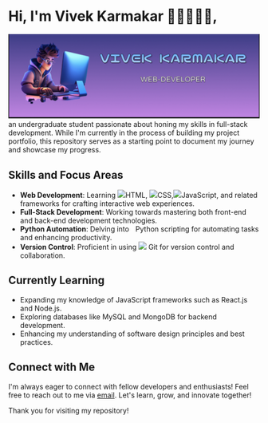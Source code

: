 # Hi, I'm Vivek Karmakar 👋🏻👨🏻‍💻,

<img src="https://github.com/VIVEK-KARMAKAR/VIVEK-KARMAKAR/blob/main/banner.png" alt="banner that says vivek-karmakar+web-developer">
an undergraduate student passionate about honing my skills in full-stack development. While I'm currently in the process of building my project portfolio, this repository serves as a starting point to document my journey and showcase my progress.

## Skills and Focus Areas

- **Web Development**: Learning <img src="https://search.brave.com/images?q=File%3AHTML5+logo+and+wordmark.svg+-+Wikipedia&context=W3sic3JjIjoiaHR0cHM6Ly91cGxvYWQud2lraW1lZGlhLm9yZy93aWtpcGVkaWEvY29tbW9ucy90aHVtYi82LzYxL0hUTUw1X2xvZ29fYW5kX3dvcmRtYXJrLnN2Zy82NDBweC1IVE1MNV9sb2dvX2FuZF93b3JkbWFyay5zdmcucG5nIiwidGV4dCI6IkZpbGU6SFRNTDUgbG9nbyBhbmQgd29yZG1hcmsuc3ZnIC0gV2lraXBlZGlhIiwicGFnZV91cmwiOiJodHRwczovL2VuLm0ud2lraXBlZGlhLm9yZy93aWtpL0ZpbGU6SFRNTDVfbG9nb19hbmRfd29yZG1hcmsuc3ZnIn1d&sig=ca92ee290e3b2c25a0de3442f57083c6a94a7e3b262945f318b9e2b618c44d12&nonce=49d1f42c94bcde90177bffff39aac0af">HTML, <img src="https://search.brave.com/images?q=Css+logo&context=W3sic3JjIjoiaHR0cHM6Ly9pbWdzLnNlYXJjaC5icmF2ZS5jb20vQzlqR2gzMkQ1d2lMNVRqUFhrRmdRak5NU0lZeVlJeXZ1SWlxMndfVW1BYy9yczpmaXQ6NTAwOjA6MC9nOmNlL2FIUjBjSE02THk5MWNHeHYvWVdRdWQybHJhVzFsWkdsaC9MbTl5Wnk5M2FXdHBjR1ZrL2FXRXZZMjl0Ylc5dWN5OWsvTDJRMUwwTlRVek5mYkc5bi9iMTloYm1SZmQyOXlaRzFoL2Ntc3VjM1puLnN2ZyIsInRleHQiOiJGaWxlOkNTUzMgbG9nbyBhbmQgd29yZG1hcmsuc3ZnIiwicGFnZV91cmwiOiJodHRwczovL2VuLm0ud2lraXBlZGlhLm9yZy93aWtpL0ZpbGU6Q1NTM19sb2dvX2FuZF93b3JkbWFyay5zdmcifV0%3D&sig=4aee2306b3670dd7adb5fff3e464ccec42c04e5c72f7b53b10c8b7446256e406&nonce=bf43f423a7c26728b5e2af5cb2f9942e&source=llmImg">CSS,<img src="https://imgs.search.brave.com/S3poLhf_uSzqM0qqanNsHpMXBMTmBZwN1kto06jaKvE/rs:fit:500:0:0/g:ce/aHR0cHM6Ly9hc3Nl/dHMuc3RpY2twbmcu/Y29tL2ltYWdlcy82/MTNiNjRmZTMwZTg1/MzAwMDRiYTNhMDMu/cG5n">JavaScript, and related frameworks for crafting interactive web experiences.
- **Full-Stack Development**: Working towards mastering both front-end and back-end development technologies.
- **Python Automation**: Delving into <img width=5px height=5px src="https://imgs.search.brave.com/sDXS3IWHlItL53Dwu4oDtG8-5ydhvhQW28ByBeYMru8/rs:fit:500:0:0/g:ce/aHR0cHM6Ly9hc3Nl/dHMuc3RpY2twbmcu/Y29tL2ltYWdlcy81/ODQ4MTUyZmNlZjEw/MTRjMGI1ZTQ5Njcu/cG5n"> Python scripting for automating tasks and enhancing productivity.
- **Version Control**: Proficient in using <img src="https://imgs.search.brave.com/NqTFiGguTBXv-I84u6cf0MLkNB5hyu0glxO_aUXD4kI/rs:fit:500:0:0/g:ce/aHR0cHM6Ly9hc3Nl/dHMuc3RpY2twbmcu/Y29tL2ltYWdlcy81/ODQ3Zjk4MWNlZjEw/MTRjMGI1ZTQ4YmUu/cG5n"> Git for version control and collaboration.
## Currently Learning

- Expanding my knowledge of JavaScript frameworks such as React.js and Node.js.
- Exploring databases like MySQL and MongoDB for backend development.
- Enhancing my understanding of software design principles and best practices.

## Connect with Me

I'm always eager to connect with fellow developers and enthusiasts! Feel free to reach out to me via [email](mailto:vivek.karmakar28@.com). Let's learn, grow, and innovate together!

Thank you for visiting my repository!

